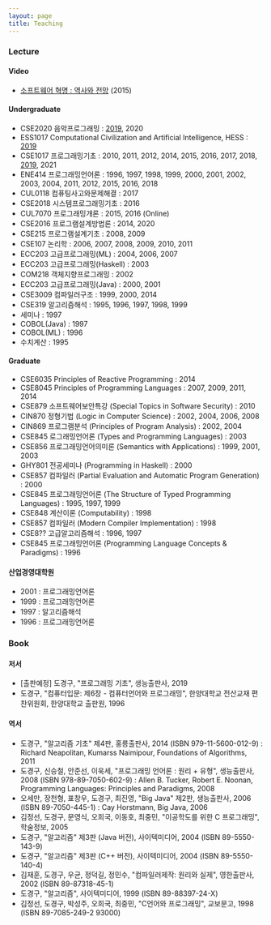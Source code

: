 ```yaml
---
layout: page
title: Teaching
---
```


### Lecture

#### Video
- [소프트웨어 혁명 : 역사와 전망](https://youtu.be/PrEs7Fbwflk) (2015)

#### Undergraduate
- CSE2020 음악프로그래밍 : [2019](https://doggzone.github.io/cse2020/), 2020
- ESS1017 Computational Civilization and Artificial Intelligence, HESS : [2019](https://doggzone.github.io/CCAI/)
- CSE1017 프로그래밍기초 : 2010, 2011, 2012, 2014, 2015, 2016, 2017, 2018, [2019](https://doggzone.github.io/cse1017/), 2021
- ENE414 프로그래밍언어론 : 1996, 1997, 1998, 1999, 2000, 2001, 2002, 2003, 2004, 2011, 2012, 2015, 2016, 2018
- CUL0118 컴퓨팅사고와문제해결 : 2017
- CSE2018 시스템프로그래밍기초 : 2016
- CUL7070 프로그래밍개론 : 2015, 2016 (Online)
- CSE2016 프로그램설계방법론 : 2014, 2020
- CSE215 프로그램설계기초 : 2008, 2009
- CSE107 논리학 : 2006, 2007, 2008, 2009, 2010, 2011
- ECC203 고급프로그래밍(ML) : 2004, 2006, 2007
- ECC203 고급프로그래밍(Haskell) : 2003
- COM218 객체지향프로그래밍 : 2002
- ECC203 고급프로그래밍(Java) : 2000, 2001
- CSE3009 컴파일러구조 : 1999, 2000, 2014
- CSE319 알고리즘해석 : 1995, 1996, 1997, 1998, 1999
- 세미나 : 1997
- COBOL(Java) : 1997
- COBOL(ML) : 1996
- 수치계산 : 1995

#### Graduate
- CSE6035 Principles of Reactive Programming : 2014
- CSE8045 Principles of Programming Languages : 2007, 2009, 2011, 2014
- CSE879 소프트웨어보안특강 (Special Topics in Software Security) : 2010
- CIN870 정형기법 (Logic in Computer Science) : 2002, 2004, 2006, 2008
- CIN869 프로그램분석 (Principles of Program Analysis) : 2002, 2004
- CSE845 로그래밍언어론 (Types and Programming Languages) : 2003
- CSE856 프로그래밍언어의미론 (Semantics with Applications) : 1999, 2001, 2003
- GHY801 전공세미나 (Programming in Haskell) : 2000
- CSE857 컴파일러 (Partial Evaluation and Automatic Program Generation) : 2000
- CSE845 프로그래밍언어론 (The Structure of Typed Programming Languages) : 1995, 1997, 1999
- CSE848 계산이론 (Computability) : 1998
- CSE857 컴파일러 (Modern Compiler Implementation) : 1998
- CSE8?? 고급알고리즘해석 : 1996, 1997
- CSE845 프로그래밍언어론 (Programming Language Concepts & Paradigms) : 1996

#### 산업경영대학원
- 2001 : 프로그래밍언어론
- 1999 : 프로그래밍언어론
- 1997 : 알고리즘해석
- 1996 : 프로그래밍언어론

### Book

#### 저서
- [출판예정] 도경구, "프로그래밍 기초", 생능출판사, 2019
- 도경구, "컴퓨터입문: 제6장 - 컴퓨터언어와 프로그래밍", 한양대학교 전산교재 편찬위원회, 한양대학교 출판원, 1996

#### 역서
- 도경구, "알고리즘 기초" 제4판, 홍릉출판사, 2014
(ISBN 979-11-5600-012-9) : Richard Neapolitan, Kumarss Naimipour, Foundations of Algorithms, 2011
- 도경구, 신승철, 안준선, 이욱세, "프로그래밍 언어론 : 원리 + 유형", 생능출판사, 2008 (ISBN 978-89-7050-602-9) : Allen B. Tucker, Robert E. Noonan, Programming Languages: Principles and Paradigms, 2008
- 오세만, 장천형, 표창우, 도경구, 최진영, "Big Java" 제2판, 생능출판사, 2006 (ISBN 89-7050-445-1) : Cay Horstmann, Big Java, 2006
- 김정선, 도경구, 문영식, 오희국, 이동호, 최중민, "이공학도를 위한 C 프로그래밍", 학술정보, 2005
- 도경구, "알고리즘" 제3판 (Java 버전), 사이텍미디어, 2004 (ISBN 89-5550-143-9)
- 도경구, "알고리즘" 제3판 (C++ 버전), 사이텍미디어, 2004 (ISBN 89-5550-140-4)
- 김재훈, 도경구, 우균, 정덕길, 정민수, "컴파일러제작: 원리와 실제", 영한출판사, 2002 (ISBN 89-87318-45-1)
- 도경구, "알고리즘", 사이텍미디어, 1999 (ISBN 89-88397-24-X)
- 김정선, 도경구, 박성주, 오희국, 최중민, "C언어와 프로그래밍", 교보문고, 1998 (ISBN 89-7085-249-2 93000)
